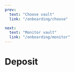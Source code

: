 ```yaml
---
prev:
  text: "Choose vault"
  link: "/onboarding/choose"

next:
  text: "Monitor vault"
  link: "/onboarding/monitor"
---
```


# Deposit
